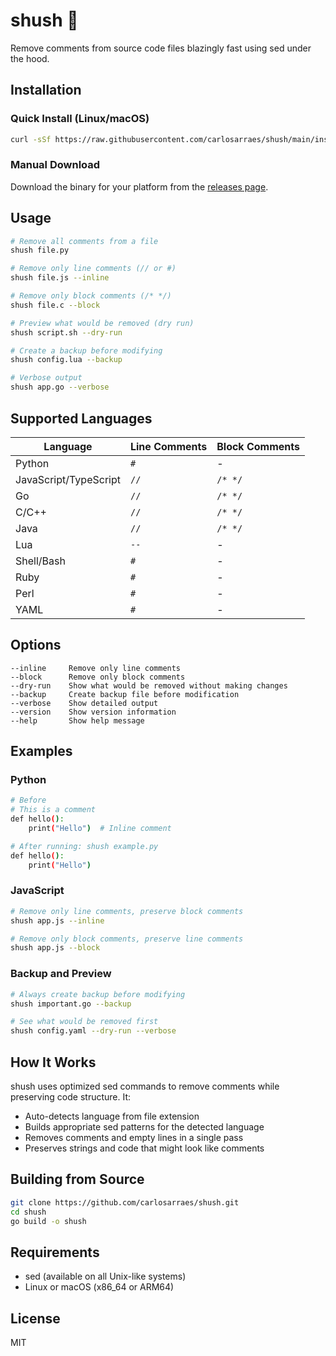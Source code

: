 # shush 🤫

Remove comments from source code files blazingly fast using sed under the hood.

## Installation

### Quick Install (Linux/macOS)

```bash
curl -sSf https://raw.githubusercontent.com/carlosarraes/shush/main/install.sh | sh
```

### Manual Download

Download the binary for your platform from the [releases page](https://github.com/carlosarraes/shush/releases).

## Usage

```bash
# Remove all comments from a file
shush file.py

# Remove only line comments (// or #)
shush file.js --inline

# Remove only block comments (/* */)
shush file.c --block

# Preview what would be removed (dry run)
shush script.sh --dry-run

# Create a backup before modifying
shush config.lua --backup

# Verbose output
shush app.go --verbose
```

## Supported Languages

| Language | Line Comments | Block Comments |
|----------|--------------|----------------|
| Python   | `#`          | -              |
| JavaScript/TypeScript | `//` | `/* */` |
| Go       | `//`         | `/* */`        |
| C/C++    | `//`         | `/* */`        |
| Java     | `//`         | `/* */`        |
| Lua      | `--`         | -              |
| Shell/Bash | `#`        | -              |
| Ruby     | `#`          | -              |
| Perl     | `#`          | -              |
| YAML     | `#`          | -              |

## Options

```
--inline     Remove only line comments
--block      Remove only block comments
--dry-run    Show what would be removed without making changes
--backup     Create backup file before modification
--verbose    Show detailed output
--version    Show version information
--help       Show help message
```

## Examples

### Python
```bash
# Before
# This is a comment
def hello():
    print("Hello")  # Inline comment

# After running: shush example.py
def hello():
    print("Hello")
```

### JavaScript
```bash
# Remove only line comments, preserve block comments
shush app.js --inline

# Remove only block comments, preserve line comments
shush app.js --block
```

### Backup and Preview
```bash
# Always create backup before modifying
shush important.go --backup

# See what would be removed first
shush config.yaml --dry-run --verbose
```

## How It Works

shush uses optimized sed commands to remove comments while preserving code structure. It:
- Auto-detects language from file extension
- Builds appropriate sed patterns for the detected language
- Removes comments and empty lines in a single pass
- Preserves strings and code that might look like comments

## Building from Source

```bash
git clone https://github.com/carlosarraes/shush.git
cd shush
go build -o shush
```

## Requirements

- sed (available on all Unix-like systems)
- Linux or macOS (x86_64 or ARM64)

## License

MIT